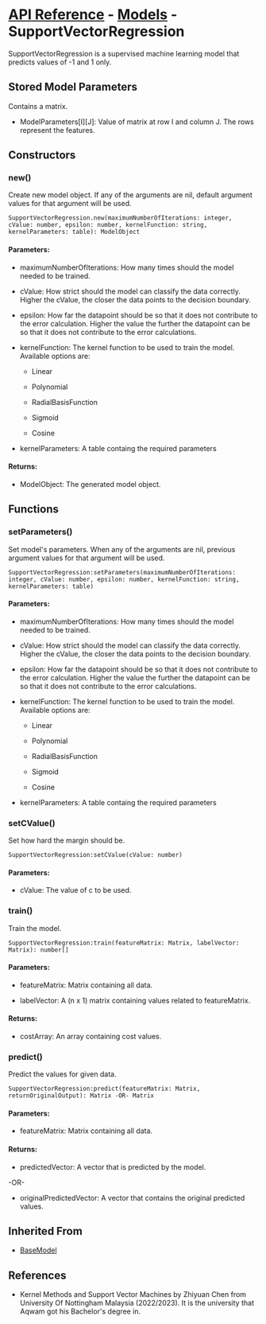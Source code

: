 # [API Reference](../../API.md) - [Models](../Models.md) - SupportVectorRegression

SupportVectorRegression is a supervised machine learning model that predicts values of -1 and 1 only.

## Stored Model Parameters

Contains a matrix.  

* ModelParameters[I][J]: Value of matrix at row I and column J. The rows represent the features.

## Constructors

### new()

Create new model object. If any of the arguments are nil, default argument values for that argument will be used.

```
SupportVectorRegression.new(maximumNumberOfIterations: integer, cValue: number, epsilon: number, kernelFunction: string, kernelParameters: table): ModelObject
```

#### Parameters:

* maximumNumberOfIterations: How many times should the model needed to be trained.

* cValue: How strict should the model can classify the data correctly. Higher the cValue, the closer the data points to the decision boundary.

* epsilon: How far the datapoint should be so that it does not contribute to the error calculation. Higher the value the further the datapoint can be so that it does not contribute to the error calculations.

* kernelFunction: The kernel function to be used to train the model. Available options are:
  
  *  Linear

  *  Polynomial

  *  RadialBasisFunction

  *  Sigmoid

  *  Cosine

* kernelParameters: A table containg the required parameters 

#### Returns:

* ModelObject: The generated model object.

## Functions

### setParameters()

Set model's parameters. When any of the arguments are nil, previous argument values for that argument will be used.

```
SupportVectorRegression:setParameters(maximumNumberOfIterations: integer, cValue: number, epsilon: number, kernelFunction: string, kernelParameters: table)
```

#### Parameters:

* maximumNumberOfIterations: How many times should the model needed to be trained.

* cValue: How strict should the model can classify the data correctly. Higher the cValue, the closer the data points to the decision boundary.

* epsilon: How far the datapoint should be so that it does not contribute to the error calculation. Higher the value the further the datapoint can be so that it does not contribute to the error calculations.

* kernelFunction: The kernel function to be used to train the model. Available options are:
  
  *  Linear

  *  Polynomial

  *  RadialBasisFunction

  *  Sigmoid

  *  Cosine

* kernelParameters: A table containg the required parameters 

### setCValue()

Set how hard the margin should be.

```
SupportVectorRegression:setCValue(cValue: number)
```

#### Parameters:

* cValue: The value of c to be used.

### train()

Train the model.

```
SupportVectorRegression:train(featureMatrix: Matrix, labelVector: Matrix): number[]
```
#### Parameters:

* featureMatrix: Matrix containing all data.

* labelVector: A (n x 1) matrix containing values related to featureMatrix.

#### Returns:

* costArray: An array containing cost values.

### predict()

Predict the values for given data.

```
SupportVectorRegression:predict(featureMatrix: Matrix, returnOriginalOutput): Matrix -OR- Matrix
```

#### Parameters:

* featureMatrix: Matrix containing all data.

#### Returns:

* predictedVector: A vector that is predicted by the model.

-OR-

* originalPredictedVector: A vector that contains the original predicted values.

## Inherited From

* [BaseModel](BaseModel.md)

## References

* Kernel Methods and Support Vector Machines by Zhiyuan Chen from University Of Nottingham Malaysia (2022/2023). It is the university that Aqwam got his Bachelor's degree in.
